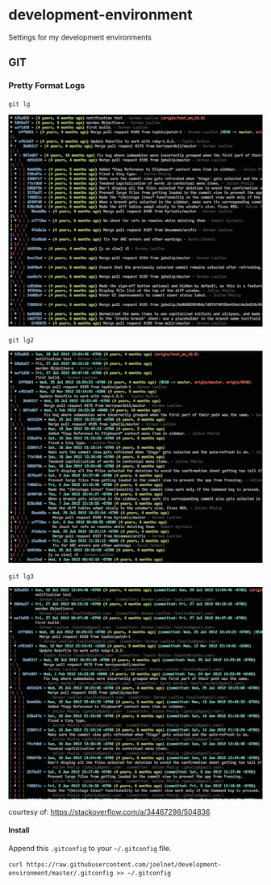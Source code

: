 # development-environment
Settings for my development environments

## GIT

### Pretty Format Logs

`git lg`

![GIT log pretty format](https://github.com/joelnet/development-environment/blob/master/content/git-log-pretty.png)

`git lg2`

![GIT log pretty format](https://github.com/joelnet/development-environment/blob/master/content/git-log-pretty2.png)

`git lg3`

![GIT log pretty format](https://github.com/joelnet/development-environment/blob/master/content/git-log-pretty3.png)

courtesy of: https://stackoverflow.com/a/34467298/504836

#### Install

Append this `.gitconfig` to your `~/.gitconfig` file.

`curl https://raw.githubusercontent.com/joelnet/development-environment/master/.gitconfig >> ~/.gitconfig`
